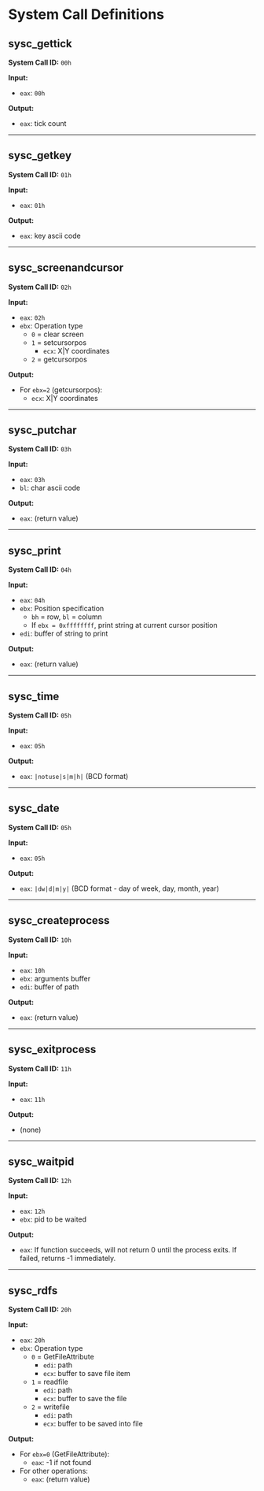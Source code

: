 # System Call Definitions

## sysc_gettick
**System Call ID:** `00h`

**Input:**
- `eax`: `00h`

**Output:**
- `eax`: tick count

---

## sysc_getkey
**System Call ID:** `01h`

**Input:**
- `eax`: `01h`

**Output:**
- `eax`: key ascii code

---

## sysc_screenandcursor
**System Call ID:** `02h`

**Input:**
- `eax`: `02h`
- `ebx`: Operation type
  - `0` = clear screen
  - `1` = setcursorpos
    - `ecx`: X|Y coordinates
  - `2` = getcursorpos

**Output:**
- For `ebx=2` (getcursorpos):
  - `ecx`: X|Y coordinates

---

## sysc_putchar
**System Call ID:** `03h`

**Input:**
- `eax`: `03h`
- `bl`: char ascii code

**Output:**
- `eax`: (return value)

---

## sysc_print
**System Call ID:** `04h`

**Input:**
- `eax`: `04h`
- `ebx`: Position specification
  - `bh` = row, `bl` = column
  - If `ebx = 0xffffffff`, print string at current cursor position
- `edi`: buffer of string to print

**Output:**
- `eax`: (return value)

---

## sysc_time
**System Call ID:** `05h`

**Input:**
- `eax`: `05h`

**Output:**
- `eax`: `|notuse|s|m|h|` (BCD format)

---

## sysc_date
**System Call ID:** `05h`

**Input:**
- `eax`: `05h`

**Output:**
- `eax`: `|dw|d|m|y|` (BCD format - day of week, day, month, year)

---

## sysc_createprocess
**System Call ID:** `10h`

**Input:**
- `eax`: `10h`
- `ebx`: arguments buffer
- `edi`: buffer of path

**Output:**
- `eax`: (return value)

---

## sysc_exitprocess
**System Call ID:** `11h`

**Input:**
- `eax`: `11h`

**Output:**
- (none)

---

## sysc_waitpid
**System Call ID:** `12h`

**Input:**
- `eax`: `12h`
- `ebx`: pid to be waited

**Output:**
- `eax`: If function succeeds, will not return 0 until the process exits. If failed, returns -1 immediately.

---

## sysc_rdfs
**System Call ID:** `20h`

**Input:**
- `eax`: `20h`
- `ebx`: Operation type
  - `0` = GetFileAttribute
    - `edi`: path
    - `ecx`: buffer to save file item
  - `1` = readfile
    - `edi`: path
    - `ecx`: buffer to save the file
  - `2` = writefile
    - `edi`: path
    - `ecx`: buffer to be saved into file

**Output:**
- For `ebx=0` (GetFileAttribute):
  - `eax`: -1 if not found
- For other operations:
  - `eax`: (return value)